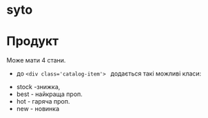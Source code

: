 # syto
# Продукт
Може мати 4 стани.
* до  ```<div class='catalog-item'> ``` додається такі можливі класи:  
- stock -знижка,
-  best - найкраща проп. 
-  hot - гаряча проп. 
-  new - новинка
